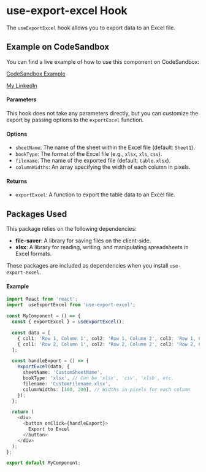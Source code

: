 # use-export-excel Hook

The `useExportExcel` hook allows you to export data to an Excel file.

## Example on CodeSandbox

You can find a live example of how to use this component on CodeSandbox:

[CodeSandbox Example](https://codesandbox.io/p/sandbox/export-excel-5mdr6n?file=%2Fsrc%2FApp.tsx%3A30%2C62)

[My LinkedIn](https://www.linkedin.com/in/ahmed-nasser-931490212/)

#### Parameters

This hook does not take any parameters directly, but you can customize the export by passing options to the `exportExcel` function.

#### Options

- `sheetName`: The name of the sheet within the Excel file (default: `Sheet1`).
- `bookType`: The format of the Excel file (e.g., `xlsx`, `xls`, `csv`).
- `filename`: The name of the exported file (default: `table.xlsx`).
- `columnWidths`: An array specifying the width of each column in pixels.

#### Returns

- `exportExcel`: A function to export the table data to an Excel file.

## Packages Used

This package relies on the following dependencies:

- **file-saver**: A library for saving files on the client-side.
- **xlsx**: A library for reading, writing, and manipulating spreadsheets in Excel formats.

These packages are included as dependencies when you install `use-export-excel`.

#### Example

```typescript
import React from 'react';
import  useExportExcel from 'use-export-excel';

const MyComponent = () => {
  const { exportExcel } = useExportExcel();

  const data = [
    { col1: 'Row 1, Column 1', col2: 'Row 1, Column 2', col3: 'Row 1, Column 3' },
    { col1: 'Row 2, Column 1', col2: 'Row 2, Column 2', col3: 'Row 2, Column 3' },
  ];

  const handleExport = () => {
    exportExcel(data, {
      sheetName: 'CustomSheetName',
      bookType: 'xlsx', // Can be 'xlsx', 'csv', 'xlsb', etc.
      filename: 'CustomFilename.xlsx',
      columnWidths: [100, 200], // Widths in pixels for each column
    });
  };

  return (
    <div>
      <button onClick={handleExport}>
        Export to Excel
      </button>
    </div>
  );
};

export default MyComponent;